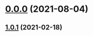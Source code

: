 # [0.0.0](https://github.com/AlexRogalskiy/kotlin-patterns/compare/v1.0.1...v0.0.0) (2021-08-04)



## [1.0.1](https://github.com/AlexRogalskiy/kotlin-patterns/compare/1.0.1...v1.0.1) (2021-02-18)



